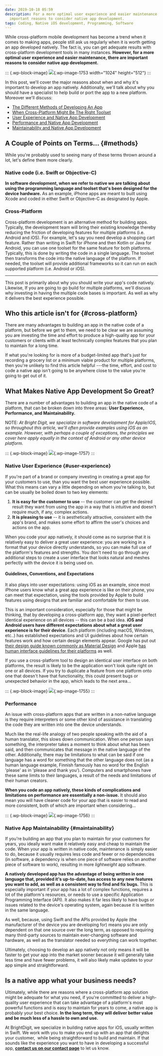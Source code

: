 ```yaml
---
date: 2019-10-18 05:59
description: For a more optimal user experience and easier maintenance, there are
  important reasons to consider native app development.
tags: Coding, Native iOS development, Programming, Software
---
```

While cross-platform mobile development has become a trend when it comes
to making apps, people still ask us regularly when it is worth getting
an app developed natively. The fact is, you can get adequate results
with cross-platform development tools in many instances. **However, for
a more optimal user experience and easier maintenance, there are
important reasons to consider native app development.**

::: {.wp-block-image}
![](https://brightdigit.com/wp-content/uploads/2019/10/featured_image-1024x512.png){.wp-image-1753
width="1024" height="512"}
:::

In this post, we'll cover the major reasons about when and why it's
important to develop an app natively. Additionally, we\'ll talk about
why you should have a specialist to help build or port the app to a new
platform. Moreover we\'ll discuss:

-   [The Different Methods of Developing An App](#methods)
-   [When Cross-Platform Might Be The Right Toolset](#cross-platform)
-   [User Experience and Native App Development](#user-experience)
-   [Performance and Native App Development](#performance)
-   [Maintainability and Native App Development](#maintainability)

## A Couple of Points on Terms\... {#methods}

While you're probably used to seeing many of these terms thrown around a
lot, let\'s define them more clearly.

### **Native code (i.e. Swift or Objective-C)**

**In software development, when we refer to native we are talking about
using the programming language and toolset that\'s been designed for the
device hardware.** As an example, iPhone apps are meant to built using
Xcode and coded in either Swift or Objective-C as designated by Apple.

### **Cross-Platform**

Cross-platform development is an alternative method for building apps.
Typically, the development team will bring their existing knowledge
thereby reducing the friction of developing features for multiple
platforms (i.e. Android and iOS). For example, let\'s say you need
develop a shopping cart feature. Rather than writing in Swift for iPhone
and then Kotlin or Java for Android, you can use one toolset for the
same feature for both platforms. Typically, this is done by writing the
code in a single language. The toolset then transforms the code into the
native language of the platform. If needed, the toolset will provide
additional frameworks so it can run on each supported platform (i.e.
Android or iOS).

------------------------------------------------------------------------

This post is primarily about why you should write your app's code
natively. Likewise, If you are going to go build for multiple platforms,
we\'ll discuss why investing in having the multiple code bases is
important. As well as why it delivers the best experience possible.

## Who this article isn't for {#cross-platform}

There are many advantages to building an app in the native code of a
platform, but before we get to them, we need to be clear we are assuming
you are investing the time and effort to produce a high-quality app for
your customers or clients with at least technically complex features
that you plan to maintain for a long time.

If what you're looking for is more of a budget-limited app that's just
for recording a grocery list or a minimum viable product for multiple
platforms, then you're unlikely to find this article helpful ---the
time, effort, and cost to code a native app isn't going to be anywhere
close to the value you're going to get out of it.

## What Makes Native App Development So Great?

There are a number of advantages to building an app in the native code
of a platform, that can be broken down into three areas: **User
Experience, Performance, and Maintainability.**

NOTE: *At Bright Digit, we specialize in software development for
Apple/iOS, so throughout this article, we'll often provide examples
using iOS as an example. However, with perhaps a couple of exceptions,
the principles we cover here apply equally in the context of Android or
any other device platform.*

::: {.wp-block-image}
![](https://brightdigit.com/wp-content/uploads/2019/10/003-experience-300x300.png){.wp-image-1757}
:::

### Native User Experience {#user-experience}

If you're part of a brand or company investing in creating a great app
for your customers to use, than you want the best user experience
possible. What this means can vary a little depending on whom you're
talking to, but can be usually be boiled down to two key elements:

1.  **It is easy for the customer to use** -- the customer can get the
    desired result they want from using the app in a way that is
    intuitive and doesn't require much, if any, complex actions.
2.  **It is pleasing to use** -- it is aesthetically attractive,
    consistent with the app's brand, and makes some effort to affirm the
    user's choices and actions on the app.

When you code your app natively, it should come as no surprise that it
is relatively easy to deliver a great user experience: you are working
in a format that your device directly understands, so you can make full
use of the platform's features and strengths. You don't need to go
through any additional steps to create a user interface that looks
natural and meshes perfectly with the device it is being used on.

#### Guidelines, Conventions, and Expectations

It also plays into user expectations: using iOS as an example, since
most iPhone users know what a great app experience is like on their
phone, you can meet that expectation, using the tools provided by Apple
to build features using designs that are familiar and comfortable for
them to use.

This is an important consideration, especially for those that might be
thinking, that by developing a cross-platform app, they want a
pixel-perfect identical experience on all devices -- this can be a bad
idea. **iOS and Android users have different expectations about what a
great user experience is for their device**. Each platform (including
macOS, Windows, etc..) has established expectations and UI guidelines
about how certain features work and how certain design elements appear.
Google has put out [their design guide known commonly as Material
Design](https://material.io) and Apple [has human interface guidelines
for their
platforms](https://developer.apple.com/design/human-interface-guidelines/)
as well.

If you use a cross-platform tool to design an identical user interface
on both platforms, the result is likely to be the application won't look
quite right on one or all devices. If you try to duplicate a feature
from one platform onto one that doesn't have that functionality, this
could present bugs or unexpected behavior in the app, which leads to the
next area\...

::: {.wp-block-image}
![](https://brightdigit.com/wp-content/uploads/2019/10/004-speedometer-300x300.png){.wp-image-1755}
:::

### Performance

An issue with cross-platform apps that are written in a non-native
language is they require interpreters or some other kind of assistance
in translating the code they are written into one the device
understands.

Much like the real-life analogy of two people speaking with the aid of a
human translator, this slows down communication. When one person says
something, the interpreter takes a moment to think about what has been
said, and then communicates that message in the native language of the
other. Additionally, there may be limitations to what can be said if one
language has a word for something that the other language does not (as a
human language example, Finnish famously has no word for the English
'please' as in 'please and thank you'). Computers and smartphones have
these same limits to their languages, a result of the needs and
limitations of their human creators.

**When you code an app natively, these kinds of complications and
limitations on performance are essentially a non-issue.** It should also
mean you will have cleaner code for your app that is easier to read and
more consistent, both of which are important when considering\... 

::: {.wp-block-image}
![](https://brightdigit.com/wp-content/uploads/2019/10/005-settings-300x300.png){.wp-image-1756}
:::

### Native App Maintainability {#maintainability}

If you're building an app that you plan to maintain for your customers
for years, you ideally want make it relatively easy and cheap to
maintain the code. When your app is written in native code, maintenance
is simply easier to do, because it usually requires less code and fewer
or no dependencies (in software, a dependency is when one piece of
software relies on another piece of software to work), resulting in more
*lightweight* app software.

**A natively developed app has the advantage of being written in one
language that, provided it's up-to-date, has access to any new features
you want to add, as well as a consistent way to find and fix bugs.**
This is especially important if your app has a lot of complex functions,
requires a lot of the platform's resources, or needs to use a specific
Application Programming Interface (API). It also makes it far less
likely to have bugs or issues related to the device's operating system,
again because it is written in the same language.

As well, because, using Swift and the APIs provided by Apple (the
manufacturer of the device you are developing for) means you are only
dependent on that one source over the long term, as opposed to requiring
many third-party sources to maintain ever-changing software and
hardware, as well as the translator needed so everything can work
together.

Ultimately, choosing to develop an app natively not only means it will
be faster to get your app into the market sooner because it will
generally take less time and have fewer problems, it will also likely
make updates to your app simple and straightforward.

## Is a native app what your business needs?

Ultimately, while there are reasons where a cross-platform app solution
might be adequate for what you need, if you're committed to deliver a
high-quality user experience that can take advantage of a platform's
most powerful functions and is easy to maintain for years to come, a
native app is probably your best choice. **In the long term, they will
deliver better value and be much less of a hassle to own and use.**

At BrightDigit, we specialize in building native apps for iOS, usually
written in Swift. We work with you to make you end up with an app that
delights your customer,  while being straightforward to build and
maintain. If that sounds like the experience you want to have in
developing a successful app, [**contact us on our contact
page**](https://brightdigit.com/contact/) to let us know.